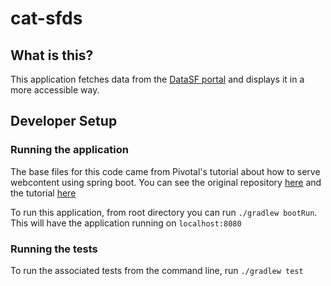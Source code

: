 # cat-sfds

## What is this?
This application fetches data from the [DataSF portal](https://data.sfgov.org/Housing-and-Buildings/Mayor-s-Office-of-Housing-and-Community-Developmen/9rdx-httc) and displays it in a more accessible way.

## Developer Setup
### Running the application
The base files for this code came from Pivotal's tutorial about how to serve webcontent using spring boot. You can see the original repository [here](https://github.com/spring-guides/gs-serving-web-content) and the tutorial [here](https://spring.io/guides/gs/serving-web-content/#initial)

To run this application, from root directory you can run `./gradlew bootRun`. This will have the application running on `localhost:8080`

### Running the tests
To run the associated tests from the command line, run `./gradlew test`
